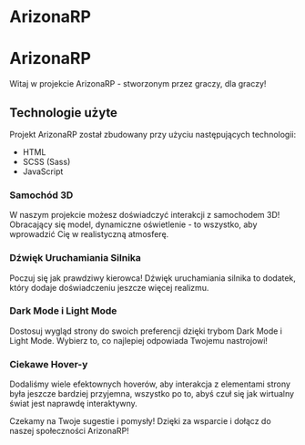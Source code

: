 # ArizonaRP
# ArizonaRP

Witaj w projekcie ArizonaRP - stworzonym przez graczy, dla graczy!

## Technologie użyte

Projekt ArizonaRP został zbudowany przy użyciu następujących technologii:

- HTML
- SCSS (Sass)
- JavaScript

### Samochód 3D

W naszym projekcie możesz doświadczyć interakcji z samochodem 3D! Obracający się model, dynamiczne oświetlenie - to wszystko, aby wprowadzić Cię w realistyczną atmosferę.

### Dźwięk Uruchamiania Silnika

Poczuj się jak prawdziwy kierowca! Dźwięk uruchamiania silnika to dodatek, który dodaje doświadczeniu jeszcze więcej realizmu.

### Dark Mode i Light Mode

Dostosuj wygląd strony do swoich preferencji dzięki trybom Dark Mode i Light Mode. Wybierz to, co najlepiej odpowiada Twojemu nastrojowi!

### Ciekawe Hover-y

Dodaliśmy wiele efektownych hoverów, aby interakcja z elementami strony była jeszcze bardziej przyjemna, wszystko po to, abyś czuł się jak wirtualny świat jest naprawdę interaktywny.

Czekamy na Twoje sugestie i pomysły! Dzięki za wsparcie i dołącz do naszej społeczności ArizonaRP!
